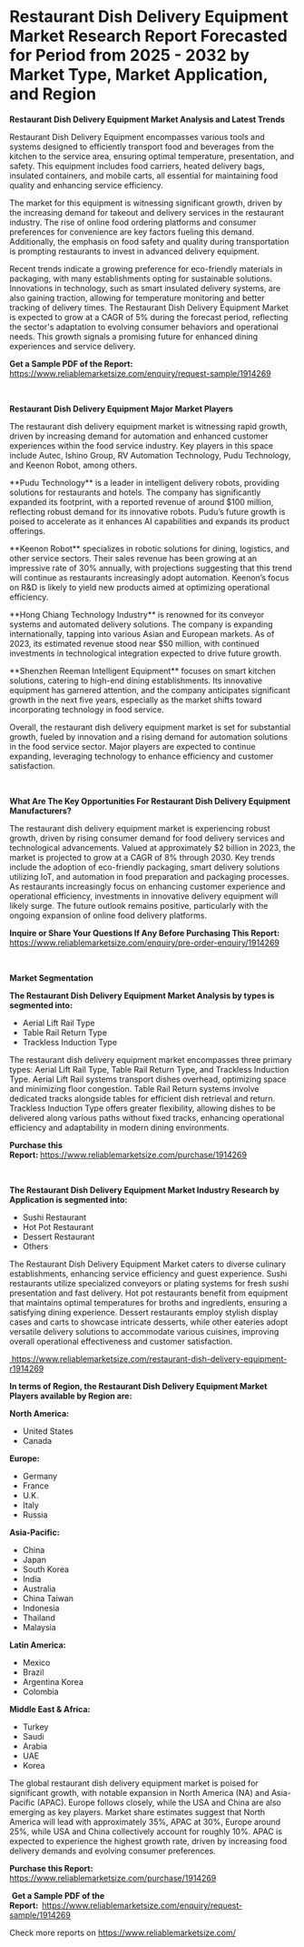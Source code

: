 <p><h1>Restaurant Dish Delivery Equipment Market Research Report Forecasted for Period from 2025 -  2032 by Market Type, Market Application, and Region</h1></p><p><strong>Restaurant Dish Delivery Equipment Market Analysis and Latest Trends</strong></p>
<p><p>Restaurant Dish Delivery Equipment encompasses various tools and systems designed to efficiently transport food and beverages from the kitchen to the service area, ensuring optimal temperature, presentation, and safety. This equipment includes food carriers, heated delivery bags, insulated containers, and mobile carts, all essential for maintaining food quality and enhancing service efficiency.</p><p>The market for this equipment is witnessing significant growth, driven by the increasing demand for takeout and delivery services in the restaurant industry. The rise of online food ordering platforms and consumer preferences for convenience are key factors fueling this demand. Additionally, the emphasis on food safety and quality during transportation is prompting restaurants to invest in advanced delivery equipment.</p><p>Recent trends indicate a growing preference for eco-friendly materials in packaging, with many establishments opting for sustainable solutions. Innovations in technology, such as smart insulated delivery systems, are also gaining traction, allowing for temperature monitoring and better tracking of delivery times. The Restaurant Dish Delivery Equipment Market is expected to grow at a CAGR of 5% during the forecast period, reflecting the sector's adaptation to evolving consumer behaviors and operational needs. This growth signals a promising future for enhanced dining experiences and service delivery.</p></p>
<p><strong>Get a Sample PDF of the Report:&nbsp;</strong> <a href="https://www.reliablemarketsize.com/enquiry/request-sample/1914269?utm_campaign=2235&utm_medium=2&utm_source=Github&utm_content=ia&utm_term=01032025&utm_id=restaurant-dish-delivery-equipment">https://www.reliablemarketsize.com/enquiry/request-sample/1914269</a></p>
<p>&nbsp;</p>
<p><strong>Restaurant Dish Delivery Equipment Major Market Players</strong></p>
<p><p>The restaurant dish delivery equipment market is witnessing rapid growth, driven by increasing demand for automation and enhanced customer experiences within the food service industry. Key players in this space include Autec, Ishino Group, RV Automation Technology, Pudu Technology, and Keenon Robot, among others.</p><p>**Pudu Technology** is a leader in intelligent delivery robots, providing solutions for restaurants and hotels. The company has significantly expanded its footprint, with a reported revenue of around $100 million, reflecting robust demand for its innovative robots. Pudu’s future growth is poised to accelerate as it enhances AI capabilities and expands its product offerings.</p><p>**Keenon Robot** specializes in robotic solutions for dining, logistics, and other service sectors. Their sales revenue has been growing at an impressive rate of 30% annually, with projections suggesting that this trend will continue as restaurants increasingly adopt automation. Keenon’s focus on R&D is likely to yield new products aimed at optimizing operational efficiency.</p><p>**Hong Chiang Technology Industry** is renowned for its conveyor systems and automated delivery solutions. The company is expanding internationally, tapping into various Asian and European markets. As of 2023, its estimated revenue stood near $50 million, with continued investments in technological integration expected to drive future growth.</p><p>**Shenzhen Reeman Intelligent Equipment** focuses on smart kitchen solutions, catering to high-end dining establishments. Its innovative equipment has garnered attention, and the company anticipates significant growth in the next five years, especially as the market shifts toward incorporating technology in food service.</p><p>Overall, the restaurant dish delivery equipment market is set for substantial growth, fueled by innovation and a rising demand for automation solutions in the food service sector. Major players are expected to continue expanding, leveraging technology to enhance efficiency and customer satisfaction.</p></p>
<p>&nbsp;</p>
<p><strong>What Are The Key Opportunities For Restaurant Dish Delivery Equipment Manufacturers?</strong></p>
<p><p>The restaurant dish delivery equipment market is experiencing robust growth, driven by rising consumer demand for food delivery services and technological advancements. Valued at approximately $2 billion in 2023, the market is projected to grow at a CAGR of 8% through 2030. Key trends include the adoption of eco-friendly packaging, smart delivery solutions utilizing IoT, and automation in food preparation and packaging processes. As restaurants increasingly focus on enhancing customer experience and operational efficiency, investments in innovative delivery equipment will likely surge. The future outlook remains positive, particularly with the ongoing expansion of online food delivery platforms.</p></p>
<p><strong>Inquire or Share Your Questions If Any Before Purchasing This Report:</strong> <a href="https://www.reliablemarketsize.com/enquiry/pre-order-enquiry/1914269?utm_campaign=2235&utm_medium=2&utm_source=Github&utm_content=ia&utm_term=01032025&utm_id=restaurant-dish-delivery-equipment">https://www.reliablemarketsize.com/enquiry/pre-order-enquiry/1914269</a></p>
<p>&nbsp;</p>
<p><strong>Market Segmentation</strong></p>
<p><strong>The Restaurant Dish Delivery Equipment Market Analysis by types is segmented into:</strong></p>
<p><ul><li>Aerial Lift Rail Type</li><li>Table Rail Return Type</li><li>Trackless Induction Type</li></ul></p>
<p><p>The restaurant dish delivery equipment market encompasses three primary types: Aerial Lift Rail Type, Table Rail Return Type, and Trackless Induction Type. Aerial Lift Rail systems transport dishes overhead, optimizing space and minimizing floor congestion. Table Rail Return systems involve dedicated tracks alongside tables for efficient dish retrieval and return. Trackless Induction Type offers greater flexibility, allowing dishes to be delivered along various paths without fixed tracks, enhancing operational efficiency and adaptability in modern dining environments.</p></p>
<p><strong>Purchase this Report:&nbsp;</strong><a href="https://www.reliablemarketsize.com/purchase/1914269?utm_campaign=2235&utm_medium=2&utm_source=Github&utm_content=ia&utm_term=01032025&utm_id=restaurant-dish-delivery-equipment">https://www.reliablemarketsize.com/purchase/1914269</a></p>
<p>&nbsp;</p>
<p><strong>The Restaurant Dish Delivery Equipment Market Industry Research by Application is segmented into:</strong></p>
<p><ul><li>Sushi Restaurant</li><li>Hot Pot Restaurant</li><li>Dessert Restaurant</li><li>Others</li></ul></p>
<p><p>The Restaurant Dish Delivery Equipment Market caters to diverse culinary establishments, enhancing service efficiency and guest experience. Sushi restaurants utilize specialized conveyors or plating systems for fresh sushi presentation and fast delivery. Hot pot restaurants benefit from equipment that maintains optimal temperatures for broths and ingredients, ensuring a satisfying dining experience. Dessert restaurants employ stylish display cases and carts to showcase intricate desserts, while other eateries adopt versatile delivery solutions to accommodate various cuisines, improving overall operational effectiveness and customer satisfaction.</p></p>
<p><a href="https://www.reliablemarketsize.com/restaurant-dish-delivery-equipment-r1914269?utm_campaign=2235&utm_medium=2&utm_source=Github&utm_content=ia&utm_term=01032025&utm_id=restaurant-dish-delivery-equipment">&nbsp;https://www.reliablemarketsize.com/restaurant-dish-delivery-equipment-r1914269</a></p>
<p><strong>In terms of Region, the Restaurant Dish Delivery Equipment Market Players available by Region are:</strong></p>
<p>
    <p> <strong> North America: </strong>
        <ul>
            <li>United States</li>
            <li>Canada</li>
        </ul>
        </p> 
    <p> <strong> Europe: </strong>
        <ul>
            <li>Germany</li>
            <li>France</li>
            <li>U.K.</li>
            <li>Italy</li>
            <li>Russia</li>
        </ul>
        </p> 
    <p> <strong> Asia-Pacific: </strong>
        <ul>
            <li>China</li>
            <li>Japan</li>
            <li>South Korea</li>
            <li>India</li>
            <li>Australia</li>
            <li>China Taiwan</li>
            <li>Indonesia</li>
            <li>Thailand</li>
            <li>Malaysia</li>
        </ul>
        </p> 
    <p> <strong> Latin America: </strong>
        <ul>
            <li>Mexico</li>
            <li>Brazil</li>
            <li>Argentina Korea</li>
            <li>Colombia</li>
        </ul>
        </p> 
    <p> <strong> Middle East & Africa: </strong>
        <ul>
            <li>Turkey</li>
            <li>Saudi</li>
            <li>Arabia</li>
            <li>UAE</li>
            <li>Korea</li>
        </ul>
    </p>
    </p>
<p><p>The global restaurant dish delivery equipment market is poised for significant growth, with notable expansion in North America (NA) and Asia-Pacific (APAC). Europe follows closely, while the USA and China are also emerging as key players. Market share estimates suggest that North America will lead with approximately 35%, APAC at 30%, Europe around 25%, while USA and China collectively account for roughly 10%. APAC is expected to experience the highest growth rate, driven by increasing food delivery demands and evolving consumer preferences.</p></p>
<p><strong>Purchase this Report: </strong><a href="https://www.reliablemarketsize.com/purchase/1914269?utm_campaign=2235&utm_medium=2&utm_source=Github&utm_content=ia&utm_term=01032025&utm_id=restaurant-dish-delivery-equipment">https://www.reliablemarketsize.com/purchase/1914269</a></p>
<p>&nbsp;<strong>Get a Sample PDF of the Report:&nbsp;&nbsp;</strong><a href="https://www.reliablemarketsize.com/enquiry/request-sample/1914269?utm_campaign=2235&utm_medium=2&utm_source=Github&utm_content=ia&utm_term=01032025&utm_id=restaurant-dish-delivery-equipment">https://www.reliablemarketsize.com/enquiry/request-sample/1914269</a></p>
<p><strong></strong></p>
<p>Check more reports on <a href="https://www.reliablemarketsize.com/?utm_campaign=2235&utm_medium=2&utm_source=Github&utm_content=ia&utm_term=01032025&utm_id=restaurant-dish-delivery-equipment">https://www.reliablemarketsize.com/</a></p>